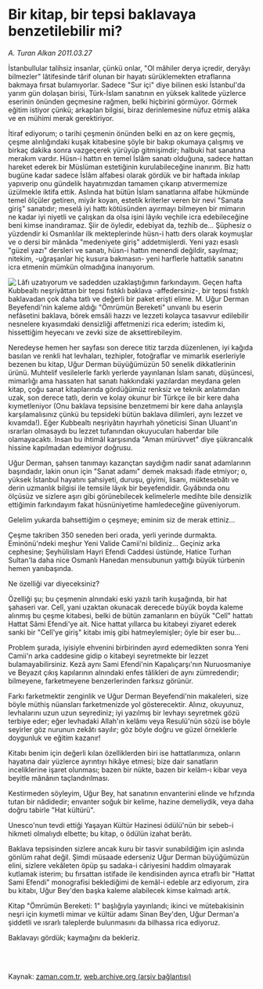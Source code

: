 # Bir kitap, bir tepsi baklavaya benzetilebilir mi?

*A. Turan Alkan 2011.03.27*

<td class="columnist-detail">
<p>İstanbullular talihsiz insanlar, çünkü onlar, "Ol mâhiler derya içredir, deryâyı bilmezler" lâtifesinde târif olunan bir hayatı sürüklemekten etraflarına bakmaya fırsat bulamıyorlar. Sadece "Sur içi" diye bilinen eski İstanbul'da yarım gün dolaşan birisi, Türk-İslam sanatının en yüksek kalitede yüzlerce eserinin önünden geçmesine rağmen, belki hiçbirini görmüyor. Görmek eğitim istiyor çünkü; arkaplan bilgisi, biraz derinlemesine nüfuz etmiş alâka ve en mühimi merak gerektiriyor.</p>
<p>
<div id="haberMetinDiv">
<p>İtiraf ediyorum; o tarihi çeşmenin önünden belki en az on kere geçmiş, çeşme alınlığındaki kuşak kitabesine şöyle bir bakıp okumaya çalışmış ve birkaç dakika sonra vazgeçerek yürüyüp gitmişimdir; halbuki hat sanatına merakım vardır. Hüsn-i hattın en temel İslâm sanatı olduğuna, sadece hattan hareket ederek bir Müslüman estetiğinin kurulabileceğine inanırım. Biz hattı bugüne kadar sadece İslâm alfabesi olarak gördük ve bir haftada inkılap yapıverip onu gündelik hayatımızdan tamamen çıkarıp atıvermemize üzülmekle iktifa ettik. Aslında hat bütün İslam sanatlarına alfabe hükmünde temel ölçüler getiren, miyâr koyan, estetik kriterler veren bir nevi "Sanata giriş" sanatıdır; meselâ iyi hattı kötüsünden ayırmayı bilmeyen bir mimarın ne kadar iyi niyetli ve çalışkan da olsa işini lâyıkı veçhile icra edebileceğine beni kimse inandıramaz. Şiir de öyledir, edebiyat da, tezhib de... Şüphesiz o yüzdendir ki Osmanlılar ilk mekteplerinde hüsn-i hattı ders olarak koymuşlar ve o dersi bir mânâda "medeniyete giriş" addetmişlerdi. Yeni yazı esaslı "güzel yazı" dersleri ve sanatı, hüsn-i hattın menendi değildir, sayılmaz; nitekim, -uğraşanlar hiç kusura bakmasın- yeni harflerle hattatlık sanatını icra etmenin mümkün olmadığına inanıyorum.
<p><img align="left" src="http://web.archive.org/web/20110607201551im_/http://medya.zaman.com.tr/2011/03/27/turan01.jpg"/>Lâfı uzatıyorum ve sadedden uzaklaştığımın farkındayım. Geçen hafta Kubbealtı neşriyâttan bir tepsi fıstıklı baklava -affedersiniz-, bir tepsi fıstıklı baklavadan çok daha tatlı ve değerli bir paket erişti elime. M. Uğur Derman Beyefendi'nin kaleme aldığı "Ömrümün Bereketi" unvanlı bu eserin nefâsetini baklava, börek emsâli hazzı ve lezzeti kolayca tasavvur edilebilir nesnelere kıyasımdaki densizliği affetmenizi rica ederim; istedim ki, hissettiğim heyecanı ve zevki size de aksettirebileyim.
<p>Neredeyse hemen her sayfası son derece titiz tarzda düzenlenen, iyi kağıda basılan ve renkli hat levhaları, tezhipler, fotoğraflar ve mimarlık eserleriyle bezenen bu kitap, Uğur Derman büyüğümüzün 50 senelik dikkatlerinin ürünü. Muhtelif vesilelerle farklı yerlerde yayınlanan İslam sanatı, düşüncesi, mimarlığı ama hassaten hat sanatı hakkındaki yazılardan meydana gelen kitap, çoğu sanat kitaplarında gördüğümüz renksiz ve teknik anlatımdan uzak, son derece tatlı, derin ve kolay okunur bir Türkçe ile bir kere daha kıymetleniyor (Onu baklava tepsisine benzetmemi bir kere daha anlayışla karşılamalısınız çünkü bu tepsideki bütün baklava dilimleri, aynı lezzet ve kıvamda!). Eğer Kubbealtı neşriyâtın hayırhah yöneticisi Sinan Uluant'ın ısrarları olmasaydı bu lezzet tufanından okuyucuları haberdar bile olamayacaktı. İnsan bu ihtimâl karşısında "Aman mürüvvet" diye şükrancalık hissine kapılmadan edemiyor doğrusu.
<p>Uğur Derman, şahsen tanımayı kazançtan saydığım nadir sanat adamlarının başındadır, lakin onun için "Sanat adamı" demek maksadı ifade etmiyor; o, yüksek İstanbul hayatını şahsiyeti, duruşu, giyimi, lisanı, müktesebâtı ve derin uzmanlık bilgisi ile temsile lâyık bir beyefendidir. Gıyâbında onu ölçüsüz ve sizlere aşırı gibi görünebilecek kelimelerle medihte bile densizlik ettiğimin farkındayım fakat hüsnüniyetime hamledeceğine güveniyorum.
<p>Gelelim yukarda bahsettiğim o çeşmeye; eminim siz de merak ettiniz...
<p>Çeşme takriben 350 seneden beri orada, yerli yerinde durmakta. Eminönü'ndeki meşhur Yeni Valide Camii'ni bildiniz... Geçiniz arka cephesine; Şeyhülislam Hayri Efendi Caddesi üstünde, Hatice Turhan Sultan'la daha nice Osmanlı Hanedan mensubunun yattığı büyük türbenin hemen yanıbaşında.
<p>Ne özelliği var diyeceksiniz?
<p>Özelliği şu; bu çeşmenin alnındaki eski yazılı tarih kuşağında, bir hat şahaseri var. Celî, yani uzaktan okunacak derecede büyük boyda kaleme alınmış bu çeşme kitabesi, belki de bütün zamanların en büyük "Celî" hattatı Hattat Sâmi Efendi'ye ait. Nice hattat yıllarca bu kitabeyi ziyaret ederek sanki bir "Celî'ye giriş" kitabı imiş gibi hatmeylemişler; öyle bir eser bu...
<p>Problem şurada, iyisiyle ehvenini birbirinden ayırd edemedikten sonra Yeni Camii'n arka caddesine gidip o kitabeyi seyretmekte bir lezzet bulamayabilirsiniz. Kezâ aynı Sami Efendi'nin Kapalıçarşı'nın Nuruosmaniye ve Beyazıt çıkış kapılarının alnındaki enfes tâlikleri de aynı zümredendir; bilmeyene, farketmeyene benzerlerinden farksız görünür.
<p>Farkı farketmektir zenginlik ve Uğur Derman Beyefendi'nin makaleleri, size böyle müthiş nüansları farketmenizde yol gösterecektir. Alınız, okuyunuz, levhalarını uzun uzun seyrediniz; iyi yazılmış bir levhayı seyretmek gözü terbiye eder; eğer levhadaki Allah'ın kelâmı veya Resulü'nün sözü ise böyle seyirler göz nurunun zekâtı sayılır; göz böyle doğru ve güzel örneklerle doygunluk ve eğitim kazanır!
<p>Kitabı benim için değerli kılan özelliklerden biri ise hattatlarımıza, onların hayatına dair yüzlerce ayrıntıyı hikâye etmesi; bize dair sanatların inceliklerine işaret olunması; bazen bir nükte, bazen bir kelâm-ı kibar veya beyitle mânânın taçlandırılması.
<p>Kestirmeden söyleyim, Uğur Bey, hat sanatının envanterini elinde ve hıfzında tutan bir nâdidedir; envanter soğuk bir kelime, hazine demeliydik, veya daha doğru tabirle "Hat kültürü".
<p>Unesco'nun tevdi ettiği Yaşayan Kültür Hazinesi ödülü'nün bir sebeb-i hikmeti olmalıydı elbette; bu kitap, o ödülün izahat berâtı.
<p>Baklava tepsisinden sizlere ancak kuru bir tasvir sunabildiğim için aslında gönlüm rahat değil. Şimdi müsaade ederseniz Uğur Derman büyüğümüzün elini, sizlere vekâleten öpüp şu sadaka-i câriyesini haddim olmayarak kutlamak isterim; bu fırsattan istifade ile kendisinden ayrıca etraflı bir "Hattat Sami Efendi" monografisi beklediğimi de kemâl-i edeble arz ediyorum, zira bu kitabı, Uğur Bey'den başka kaleme alabilecek kimse kalmadı artık.
<p>Kitap "Ömrümün Bereketi: 1" başlığıyla yayınlandı; ikinci ve mütebakisinin neşri için kıymetli mimar ve kültür adamı Sinan Bey'den, Uğur Derman'a şiddetli ve ısrarlı taleplerde bulunmasını da bilhassa rica ediyoruz.
<p>Baklavayı gördük; kaymağını da bekleriz. </p></p></p></p></p></p></p></p></p></p></p></p></p></p></p></p></div>
</p>


<p><br>
		 </br></p></td>

Kaynak: [zaman.com.tr](http://zaman.com.tr/yazar.do?yazino=1113349), [web.archive.org (arşiv bağlantısı)](http://web.archive.org/web/20110607201551/http://www.zaman.com.tr:80/yazar.do?yazino=1113349)

